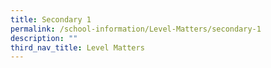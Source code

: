 ```yaml
---
title: Secondary 1
permalink: /school-information/Level-Matters/secondary-1
description: ""
third_nav_title: Level Matters
---
```

